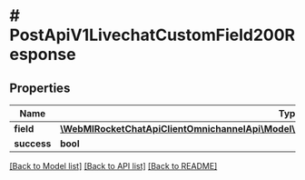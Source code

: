 # # PostApiV1LivechatCustomField200Response

## Properties

Name | Type | Description | Notes
------------ | ------------- | ------------- | -------------
**field** | [**\WebMIRocketChatApiClientOmnichannelApi\Model\PostApiV1LivechatCustomField200ResponseField**](PostApiV1LivechatCustomField200ResponseField.md) |  | [optional]
**success** | **bool** |  | [optional]

[[Back to Model list]](../../README.md#models) [[Back to API list]](../../README.md#endpoints) [[Back to README]](../../README.md)
